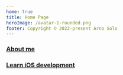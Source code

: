 ```yaml
---
home: true
title: Home Page
heroImage: /avatar-1-rounded.png
footer: Copyright © 2022-present Arno Solo
---
```


### [About me](./about-me)

### [Learn iOS development](https://arnosolo.github.io/learn-ios-development)

### 